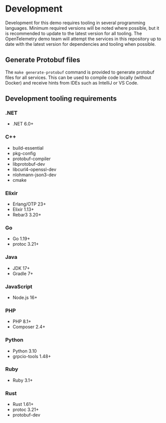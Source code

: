 # Development

Development for this demo requires tooling in several programming languages.
Minimum required versions will be noted where possible, but it is recommended
to update to the latest version for all tooling. The OpenTelemetry demo team
will attempt the services in this repository up to date with the latest version
for dependencies and tooling when possible.

## Generate Protobuf files

The `make generate-protobuf` command is provided to generate protobuf files for
all services. This can be used to compile code locally (without Docker) and
receive hints from IDEs such as IntelliJ or VS Code.

## Development tooling requirements

### .NET

- .NET 6.0+

### C++

- build-essential
- pkg-config
- protobuf-compiler
- libprotobuf-dev
- libcurl4-openssl-dev
- nlohmann-json3-dev
- cmake

### Elixir

- Erlang/OTP 23+
- Elixir 1.13+
- Rebar3 3.20+

### Go

- Go 1.19+
- protoc 3.21+

### Java

- JDK 17+
- Gradle 7+

### JavaScript

- Node.js 16+

### PHP

- PHP 8.1+
- Composer 2.4+

### Python

- Python 3.10
- grpcio-tools 1.48+

### Ruby

- Ruby 3.1+

### Rust

- Rust 1.61+
- protoc 3.21+
- protobuf-dev
